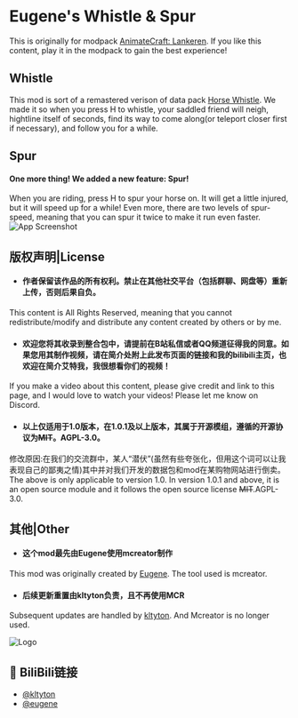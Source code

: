# Eugene's Whistle & Spur
This is originally for modpack [AnimateCraft: Lankeren](https://modrinth.com/modpack/animatecraft-lankeren). If you like this content, play it in the modpack to gain the best experience!


## Whistle
This mod is sort of a remastered verison of data pack [Horse Whistle](https://www.planetminecraft.com/data-pack/horse-whistle-call-your-horse-to-come-to-you-just-like-that-in-red-dead-redemption-2/). We made it so when you press H to whistle,
your saddled friend will neigh, hightline itself of seconds, find its way to come along(or teleport closer first if necessary), 
and follow you for a while.

## Spur
#### One more thing! We added a new feature: Spur! 
When you are riding, press H to spur your horse on. 
It will get a little injured, but it will speed up for a while! Even more, 
there are two levels of spur-speed, meaning that you can spur it twice to make it run even faster.
![App Screenshot](https://cdn.modrinth.com/data/kdPyFGUG/da988d833a79a341fd48baed434787f51d9a1860.png)
## 版权声明|License
- #### 作者保留该作品的所有权利。禁止在其他社交平台（包括群聊、网盘等）重新上传，否则后果自负。 
This content is All Rights Reserved, meaning that you cannot redistribute/modify and distribute any content created by others or by me.
- #### 欢迎您将其收录到整合包中，请提前在B站私信或者QQ频道征得我的同意。如果您用其制作视频，请在简介处附上此发布页面的链接和我的bilibili主页，也欢迎在简介艾特我，我很想看你们的视频！ 
If you make a video about this content, please give credit and link to this page, and I would love to watch your videos! Please let me know on Discord.
- #### 以上仅适用于1.0版本，在1.0.1及以上版本，其属于开源模组，遵循的开源协议为~~MIT~~。AGPL-3.0。
修改原因:在我们的交流群中，某人“潜伏”(虽然有些夸张化，但用这个词可以让我表现自己的鄙夷之情)其中并对我们开发的数据包和mod在某购物网站进行倒卖。
The above is only applicable to version 1.0. In version 1.0.1 and above, it is an open source module and it follows the open source license ~~MIT~~.AGPL-3.0.
## 其他|Other
- #### 这个mod最先由Eugene使用mcreator制作
This mod was originally created by [Eugene](https://modrinth.com/user/Eugene).
The tool used is mcreator.
- #### 后续更新重置由kltyton负责，且不再使用MCR
Subsequent updates are handled by [kltyton](https://modrinth.com/user/kltyton).
And Mcreator is no longer used.


![Logo](https://i0.hdslb.com/bfs/archive/c8fd97a40bf79f03e7b76cbc87236f612caef7b2.png)
## 🔗 BiliBili链接
- [@kltyton](https://space.bilibili.com/353872260/)
- [@eugene](https://space.bilibili.com/190900020/)
